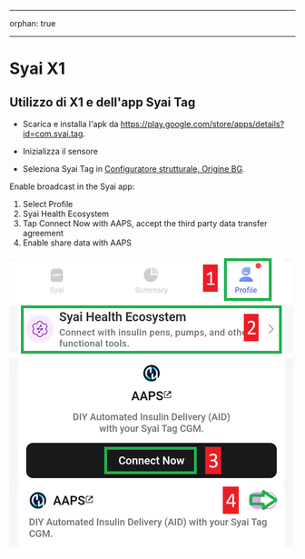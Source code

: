 - - -
orphan: true
- - -

# Syai X1


## Utilizzo di X1 e dell'app Syai Tag

-   Scarica e installa l'apk da <https://play.google.com/store/apps/details?id=com.syai.tag>.

-   Inizializza il sensore

- Seleziona Syai Tag in [Configuratore strutturale, Origine BG](#Config-Builder-bg-source).

Enable broadcast in the Syai app:

1. Select Profile
2. Syai Health Ecosystem
3. Tap Connect Now with AAPS, accept the third party data transfer agreement
4. Enable share data with AAPS

![Syai](../images/Syai.png)
